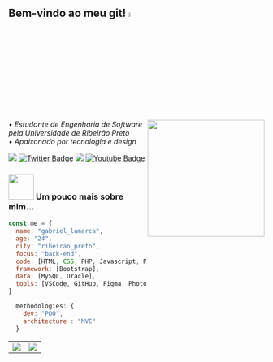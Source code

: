 <h2> Bem-vindo ao meu git! <img src="https://media.giphy.com/media/2Y8WL0eWZDNIFRoQbO/giphy.gif" width="5%"></h2>
<img align='right' src="https://media.giphy.com/media/v1.Y2lkPTc5MGI3NjExOTUzZDVkMzBlOWE3ZDk1OTBkYzUwN2QyZDY1YzczYjgxNTBmY2I3ZiZlcD12MV9pbnRlcm5hbF9naWZzX2dpZklkJmN0PWc/13HBDT4QSTpveU/giphy.gif" width="230">
<i>• Estudante de Engenharia de Software pela Universidade de Ribeirão Preto <br></i>
<i>• Apaixonado por tecnologia e design</i>

</em></p>

<a href="https://wa.me/+5516997310678?text=Gabrie%20Lamarca" alt="WhatsApp"><img src="https://img.shields.io/badge/-WhatsApp-25d366?style=flat-square&labelColor=25d366&logo=whatsapp&logoColor=white&link=API-DO-SEU-WHATSAPP"/></a>
[![Twitter Badge](https://img.shields.io/badge/-Twitter-1ca0f1?style=flat-square&labelColor=1ca0f1&logo=twitter&logoColor=white&link=https://twitter.com/lams0110)](https://twitter.com/lams0110)
  <a href="https://criarmeulink.com.br/u/1672256468" alt="Gmail">
  <img src="https://img.shields.io/badge/-Gmail-FF0000?style=flat-square&labelColor=FF0000&logo=gmail&logoColor=white&link=LINK-DO-SEU-EMAIL" /></a>
[![Youtube Badge](https://img.shields.io/badge/-YouTube-ff0000?style=flat-square&labelColor=ff0000&logo=youtube&logoColor=white&link=https://www.youtube.com/@gabriellamarcagaldinodasil5077/featured)](https://www.youtube.com/@gabriellamarcagaldinodasil5077/featured)


### <img src="https://media.giphy.com/media/Jlys8jzFoI8ne/giphy.gif" width="50"> Um pouco mais sobre mim...

```javascript
const me = {
  name: "gabriel_lamarca",
  age: "24",
  city: "ribeirao_preto",
  focus: "back-end",  
  code: [HTML, CSS, PHP, Javascript, Python],
  framework: [Bootstrap],
  data: [MySQL, Oracle],
  tools: [VSCode, GitHub, Figma, Photoshop, Illustrator]
}

  methodologies: {
    dev: "POO",
    architecture : "MVC"
  }
```


  

  
  <table style="width:100%" border='0'>
  <tr>
    <td>
  <img align="center" src="https://github-readme-stats.vercel.app/api?username=lamarcaa&count_private=true&include_all_commits=true&show_icons=true&title_color=007bff&text_color=e7e7e7&icon_color=007bff&bg_color=171c28" />
</td>
    <td>
      <img align="center" src="https://github-readme-stats.vercel.app/api/top-langs/?username=lamarcaa&layout=compact&title_color=007bff&text_color=e7e7e7&icon_color=007bff&bg_color=171c28" />
</td>
  </tr>
</table>
